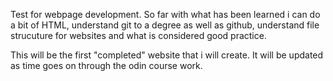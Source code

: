 Test for webpage development. So far with what has been learned i can do a bit of HTML, understand git to a degree as well as github, understand file strucuture for websites and what is considered good practice.

This will be the first "completed" website that i will create. It will be updated as time goes on through the odin course work. 
